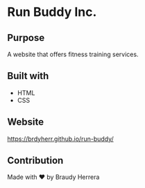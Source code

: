 # Run Buddy Inc.

## Purpose
A website that offers fitness training services.

## Built with 
* HTML
* CSS

## Website
https://brdyherr.github.io/run-buddy/

## Contribution
Made with ❤️ by Braudy Herrera
